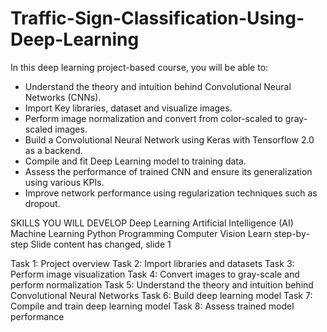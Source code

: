 # Traffic-Sign-Classification-Using-Deep-Learning

In this deep learning project-based course, you will be able to:
- Understand the theory and intuition behind Convolutional Neural Networks (CNNs).
- Import Key libraries, dataset and visualize images.
- Perform image normalization and convert from color-scaled to gray-scaled images.
- Build a Convolutional Neural Network using Keras with Tensorflow 2.0 as a backend.
- Compile and fit Deep Learning model to training data. 
- Assess the performance of trained CNN and ensure its generalization using various KPIs.
- Improve network performance using regularization techniques such as dropout.

SKILLS YOU WILL DEVELOP
Deep Learning
Artificial Intelligence (AI)
Machine Learning
Python Programming
Computer Vision
Learn step-by-step
Slide content has changed, slide 1


Task 1:  Project overview
Task 2:  Import libraries and datasets
Task 3: Perform image visualization
Task 4: Convert images to gray-scale and perform normalization
Task 5: Understand the theory and intuition behind Convolutional Neural Networks
Task 6: Build deep learning model
Task 7: Compile and train deep learning model
Task 8: Assess trained model performance    
